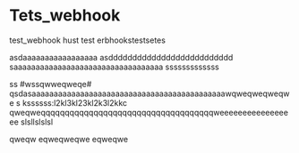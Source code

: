 # Tets_webhook
test_webhook
hust test erbhookstestsetes

asdaaaaaaaaaaaaaaaaa
asdddddddddddddddddddddddddd
saaaaaaaaaaaaaaaaaaaaaaaaaaaaaaaaaa
sssssssssssss


ss
#wssqwweqweqe#
qsdasaaaaaaaaaaaaaaaaaaaaaaaaaaaaaaaaaaaaaaaaaaaawqweqweqweqwe
s
kssssss:l2kl3kl23kl2k3l2kkc
qweqweqqqqqqqqqqqqqqqqqqqqqqqqqqqqqqqqqqqqweeeeeeeeeeeeeeeee
slsllslslsl

qweqw
eqweqweqwe
eqweqwe

